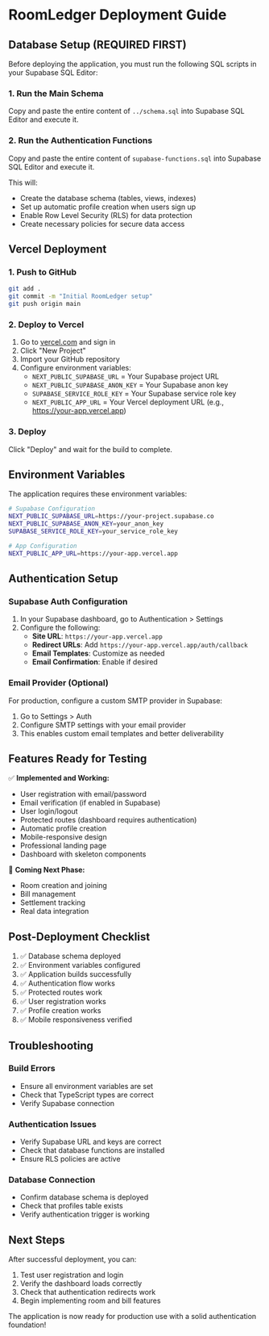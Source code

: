 # RoomLedger Deployment Guide

## Database Setup (REQUIRED FIRST)

Before deploying the application, you must run the following SQL scripts in your Supabase SQL Editor:

### 1. Run the Main Schema
Copy and paste the entire content of `../schema.sql` into Supabase SQL Editor and execute it.

### 2. Run the Authentication Functions
Copy and paste the entire content of `supabase-functions.sql` into Supabase SQL Editor and execute it.

This will:
- Create the database schema (tables, views, indexes)
- Set up automatic profile creation when users sign up
- Enable Row Level Security (RLS) for data protection
- Create necessary policies for secure data access

## Vercel Deployment

### 1. Push to GitHub
```bash
git add .
git commit -m "Initial RoomLedger setup"
git push origin main
```

### 2. Deploy to Vercel
1. Go to [vercel.com](https://vercel.com) and sign in
2. Click "New Project"
3. Import your GitHub repository
4. Configure environment variables:
   - `NEXT_PUBLIC_SUPABASE_URL` = Your Supabase project URL
   - `NEXT_PUBLIC_SUPABASE_ANON_KEY` = Your Supabase anon key
   - `SUPABASE_SERVICE_ROLE_KEY` = Your Supabase service role key
   - `NEXT_PUBLIC_APP_URL` = Your Vercel deployment URL (e.g., https://your-app.vercel.app)

### 3. Deploy
Click "Deploy" and wait for the build to complete.

## Environment Variables

The application requires these environment variables:

```bash
# Supabase Configuration
NEXT_PUBLIC_SUPABASE_URL=https://your-project.supabase.co
NEXT_PUBLIC_SUPABASE_ANON_KEY=your_anon_key
SUPABASE_SERVICE_ROLE_KEY=your_service_role_key

# App Configuration
NEXT_PUBLIC_APP_URL=https://your-app.vercel.app
```

## Authentication Setup

### Supabase Auth Configuration
1. In your Supabase dashboard, go to Authentication > Settings
2. Configure the following:
   - **Site URL**: `https://your-app.vercel.app`
   - **Redirect URLs**: Add `https://your-app.vercel.app/auth/callback`
   - **Email Templates**: Customize as needed
   - **Email Confirmation**: Enable if desired

### Email Provider (Optional)
For production, configure a custom SMTP provider in Supabase:
1. Go to Settings > Auth
2. Configure SMTP settings with your email provider
3. This enables custom email templates and better deliverability

## Features Ready for Testing

✅ **Implemented and Working:**
- User registration with email/password
- Email verification (if enabled in Supabase)
- User login/logout
- Protected routes (dashboard requires authentication)
- Automatic profile creation
- Mobile-responsive design
- Professional landing page
- Dashboard with skeleton components

🚧 **Coming Next Phase:**
- Room creation and joining
- Bill management
- Settlement tracking
- Real data integration

## Post-Deployment Checklist

1. ✅ Database schema deployed
2. ✅ Environment variables configured
3. ✅ Application builds successfully
4. ✅ Authentication flow works
5. ✅ Protected routes work
6. ✅ User registration works
7. ✅ Profile creation works
8. ✅ Mobile responsiveness verified

## Troubleshooting

### Build Errors
- Ensure all environment variables are set
- Check that TypeScript types are correct
- Verify Supabase connection

### Authentication Issues
- Verify Supabase URL and keys are correct
- Check that database functions are installed
- Ensure RLS policies are active

### Database Connection
- Confirm database schema is deployed
- Check that profiles table exists
- Verify authentication trigger is working

## Next Steps

After successful deployment, you can:
1. Test user registration and login
2. Verify the dashboard loads correctly
3. Check that authentication redirects work
4. Begin implementing room and bill features

The application is now ready for production use with a solid authentication foundation!